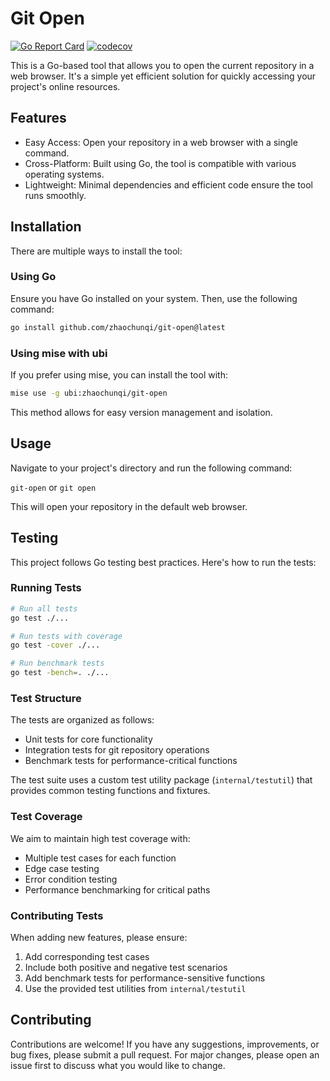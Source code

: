# Git Open

[![Go Report Card](https://goreportcard.com/badge/github.com/zhaochunqi/git-open)](https://goreportcard.com/report/github.com/zhaochunqi/git-open) [![codecov](https://codecov.io/github/zhaochunqi/git-open/graph/badge.svg?token=TXC9ZOSHFT)](https://codecov.io/github/zhaochunqi/git-open)

This is a Go-based tool that allows you to open the current repository in a web browser. It's a simple yet efficient solution for quickly accessing your project's online resources.

## Features

* Easy Access: Open your repository in a web browser with a single command.
* Cross-Platform: Built using Go, the tool is compatible with various operating systems.
* Lightweight: Minimal dependencies and efficient code ensure the tool runs smoothly.

## Installation

There are multiple ways to install the tool:

### Using Go

Ensure you have Go installed on your system. Then, use the following command:

```sh
go install github.com/zhaochunqi/git-open@latest
```

### Using mise with ubi

If you prefer using mise, you can install the tool with:

```sh
mise use -g ubi:zhaochunqi/git-open
```

This method allows for easy version management and isolation.

## Usage

Navigate to your project's directory and run the following command:

`git-open` or `git open`

This will open your repository in the default web browser.

## Testing

This project follows Go testing best practices. Here's how to run the tests:

### Running Tests

```bash
# Run all tests
go test ./...

# Run tests with coverage
go test -cover ./...

# Run benchmark tests
go test -bench=. ./...
```

### Test Structure

The tests are organized as follows:

- Unit tests for core functionality
- Integration tests for git repository operations
- Benchmark tests for performance-critical functions

The test suite uses a custom test utility package (`internal/testutil`) that provides common testing functions and fixtures.

### Test Coverage

We aim to maintain high test coverage with:
- Multiple test cases for each function
- Edge case testing
- Error condition testing
- Performance benchmarking for critical paths

### Contributing Tests

When adding new features, please ensure:
1. Add corresponding test cases
2. Include both positive and negative test scenarios
3. Add benchmark tests for performance-sensitive functions
4. Use the provided test utilities from `internal/testutil`

## Contributing

Contributions are welcome! If you have any suggestions, improvements, or bug fixes, please submit a pull request. For major changes, please open an issue first to discuss what you would like to change.
